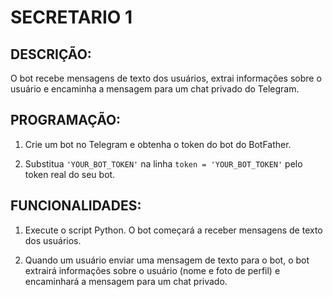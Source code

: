# SECRETARIO 1
## DESCRIÇÃO:
O bot recebe mensagens de texto dos usuários, extrai informações sobre o usuário e encaminha a mensagem para um chat privado do Telegram.

## PROGRAMAÇÃO:
1. Crie um bot no Telegram e obtenha o token do bot do BotFather.

2. Substitua `'YOUR_BOT_TOKEN'` na linha `token = 'YOUR_BOT_TOKEN'` pelo token real do seu bot.

## FUNCIONALIDADES:
1. Execute o script Python. O bot começará a receber mensagens de texto dos usuários.

2. Quando um usuário enviar uma mensagem de texto para o bot, o bot extrairá informações sobre o usuário (nome e foto de perfil) e encaminhará a mensagem para um chat privado.


